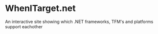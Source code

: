 # WhenITarget.net
An interactive site showing which .NET frameworks, TFM's and platforms support eachother

